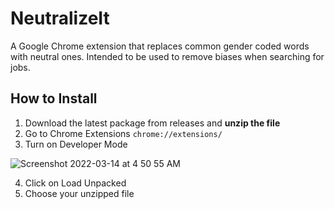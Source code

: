 # NeutralizeIt
A Google Chrome extension that replaces common gender coded words with neutral ones. Intended to be used to remove biases when searching for jobs.

## How to Install
1. Download the latest package from releases and **unzip the file**
2. Go to Chrome Extensions `chrome://extensions/`
3. Turn on Developer Mode

![Screenshot 2022-03-14 at 4 50 55 AM](https://user-images.githubusercontent.com/29945147/158078734-aeac49d2-29b9-4a9d-99f9-1d856f84166c.png)

4. Click on Load Unpacked
5. Choose your unzipped file
